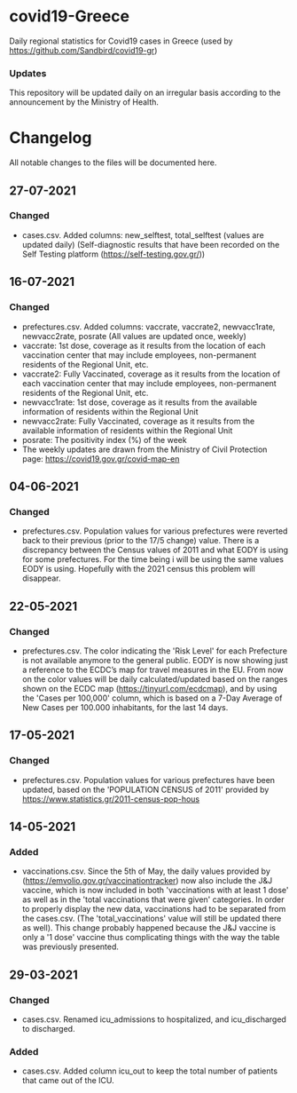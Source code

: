 # covid19-Greece
Daily regional statistics for Covid19 cases in Greece (used by https://github.com/Sandbird/covid19-gr)

### Updates
This repository will be updated daily on an irregular basis according to the announcement by the Ministry of Health.


# Changelog

All notable changes to the files will be documented here.

## 27-07-2021

### Changed

- cases.csv. Added columns: new_selftest, total_selftest (values are updated daily)
(Self-diagnostic results that have been recorded on the Self Testing platform (https://self-testing.gov.gr/))


## 16-07-2021

### Changed

- prefectures.csv. Added columns: vaccrate, vaccrate2, newvacc1rate, newvacc2rate, posrate (All values are updated once, weekly)
- vaccrate: 1st dose, coverage as it results from the location of each vaccination center that may include employees, non-permanent residents of the Regional Unit, etc.
- vaccrate2: Fully Vaccinated, coverage as it results from the location of each vaccination center that may include employees, non-permanent residents of the Regional Unit, etc.
- newvacc1rate: 1st dose, coverage as it results from the available information of residents within the Regional Unit
- newvacc2rate: Fully Vaccinated, coverage as it results from the available information of residents within the Regional Unit
- posrate: The positivity index (%) of the week
- The weekly updates are drawn from the Ministry of Civil Protection page: https://covid19.gov.gr/covid-map-en


## 04-06-2021

### Changed

- prefectures.csv. Population values for various prefectures were reverted back to their previous (prior to the 17/5 change) value. There is a discrepancy between the Census values of 2011 and what EODY is using for some prefectures. For the time being i will be using the same values EODY is using. Hopefully with the 2021 census this problem will disappear.


## 22-05-2021

### Changed

- prefectures.csv. The color indicating the 'Risk Level' for each Prefecture is not available anymore to the general public. EODY is now showing just a reference to the ECDC’s map for travel measures in the EU. From now on the color values will be daily calculated/updated based on the ranges shown on the ECDC map (https://tinyurl.com/ecdcmap), and by using the 'Cases per 100,000' column, which is based on a 7-Day Average of New Cases per 100.000 inhabitants, for the last 14 days.


## 17-05-2021

### Changed

- prefectures.csv. Population values for various prefectures have been updated, based on the 'POPULATION CENSUS of 2011' provided by https://www.statistics.gr/2011-census-pop-hous


## 14-05-2021

### Added

- vaccinations.csv. Since the 5th of May, the daily values provided by (https://emvolio.gov.gr/vaccinationtracker) now also include the J&J vaccine, which is now included in both 'vaccinations with at least 1 dose' as well as in the 'total vaccinations that were given' categories. In order to properly display the new data, vaccinations had to be separated from the cases.csv. (The 'total_vaccinations' value will still be updated there as well). This change probably happened because the J&J vaccine is only a '1 dose' vaccine thus complicating things with the way the table was previously presented.


## 29-03-2021

### Changed

- cases.csv. Renamed icu_admissions to hospitalized, and icu_discharged to discharged.

### Added

- cases.csv. Added column icu_out to keep the total number of patients that came out of the ICU.
